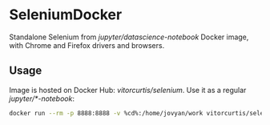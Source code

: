 # SeleniumDocker
Standalone Selenium from *jupyter/datascience-notebook* Docker image, with Chrome and Firefox drivers and browsers.

## Usage
Image is hosted on Docker Hub: *vitorcurtis/selenium*. Use it as a regular *jupyter/\*-notebook*:

```sh
docker run --rm -p 8888:8888 -v %cd%:/home/jovyan/work vitorcurtis/selenium
```
